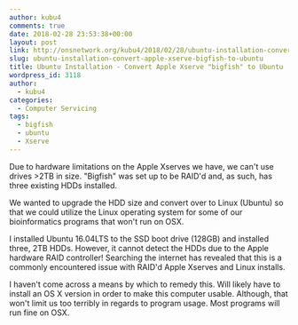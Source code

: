 ```yaml
---
author: kubu4
comments: true
date: 2018-02-28 23:53:38+00:00
layout: post
link: http://onsnetwork.org/kubu4/2018/02/28/ubuntu-installation-convert-apple-xserve-bigfish-to-ubuntu/
slug: ubuntu-installation-convert-apple-xserve-bigfish-to-ubuntu
title: Ubuntu Installation - Convert Apple Xserve "bigfish" to Ubuntu
wordpress_id: 3118
author:
  - kubu4
categories:
  - Computer Servicing
tags:
  - bigfish
  - ubuntu
  - Xserve
---
```


Due to hardware limitations on the Apple Xserves we have, we can't use drives >2TB in size. "Bigfish" was set up to be RAID'd and, as such, has three existing HDDs installed.

We wanted to upgrade the HDD size and convert over to Linux (Ubuntu) so that we could utilize the Linux operating system for some of our bioinformatics programs that won't run on OSX.

I installed Ubuntu 16.04LTS to the SSD boot drive (128GB) and installed three, 2TB HDDs. However, it cannot detect the HDDs due to the Apple hardware RAID controller! Searching the internet has revealed that this is a commonly encountered issue with RAID'd Apple Xserves and Linux installs.

I haven't come across a means by which to remedy this. Will likely have to install an OS X version in order to make this computer usable. Although, that won't limit us too terribly in regards to program usage. Most programs will run fine on OSX.
